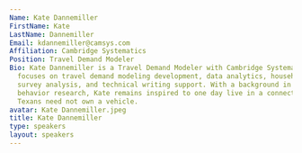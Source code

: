 ```yaml
---
Name: Kate Dannemiller
FirstName: Kate
LastName: Dannemiller
Email: kdannemiller@camsys.com
Affiliation: Cambridge Systematics
Position: Travel Demand Modeler
Bio: Kate Dannemiller is a Travel Demand Modeler with Cambridge Systematics (CS) who
  focuses on travel demand modeling development, data analytics, household travel
  survey analysis, and technical writing support. With a background in transportation
  behavior research, Kate remains inspired to one day live in a connected Texas where
  Texans need not own a vehicle.
avatar: Kate Dannemiller.jpeg
title: Kate Dannemiller
type: speakers
layout: speakers
---
```

